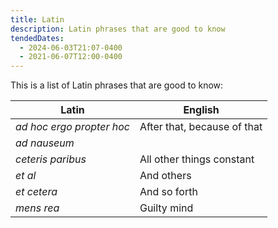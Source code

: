 ```yaml
---
title: Latin
description: Latin phrases that are good to know
tendedDates:
  - 2024-06-03T21:07-0400
  - 2021-06-07T12:00-0400
---
```


This is a list of Latin phrases that are good to know:

| Latin                     | English                     |
| ------------------------- | --------------------------- |
| _ad hoc ergo propter hoc_ | After that, because of that |
| _ad nauseum_              |                             |
| _ceteris paribus_         | All other things constant   |
| _et al_                   | And others                  |
| _et cetera_               | And so forth                |
| _mens rea_                | Guilty mind                 |
